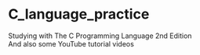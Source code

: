 # C_language_practice
 Studying with The C Programming Language 2nd Edition<br>
 And also some YouTube tutorial videos
